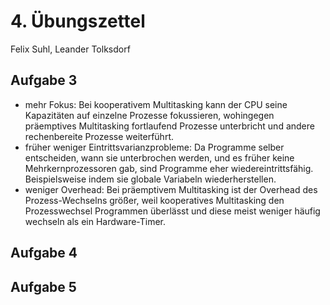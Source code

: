 # 4. Übungszettel

Felix Suhl, Leander Tolksdorf

## Aufgabe 3
- mehr Fokus: Bei kooperativem Multitasking kann der CPU seine Kapazitäten auf einzelne Prozesse fokussieren, wohingegen präemptives Multitasking fortlaufend Prozesse unterbricht und andere rechenbereite Prozesse weiterführt. 
- früher weniger Eintrittsvarianzprobleme: Da Programme selber entscheiden, wann sie unterbrochen werden, und es früher keine Mehrkernprozessoren gab, sind Programme eher wiedereintrittsfähig. Beispielsweise indem sie globale Variabeln wiederherstellen.
- weniger Overhead: Bei präemptivem Multitasking ist der Overhead des Prozess-Wechselns größer, weil kooperatives Multitasking den Prozesswechsel Programmen überlässt und diese meist weniger häufig wechseln als ein Hardware-Timer.

## Aufgabe 4

## Aufgabe 5
